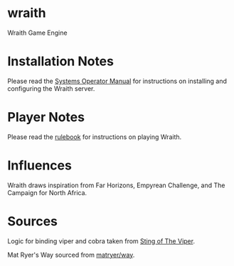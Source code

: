 # wraith
Wraith Game Engine

# Installation Notes
Please read the
[Systems Operator Manual](https://github.com/mdhender/wraith/blob/main/docs/sysop.adoc)
for instructions on installing and configuring the Wraith server.

# Player Notes
Please read the
[rulebook](https://github.com/mdhender/wraith/blob/main/docs/rulebook.adoc)
for instructions on playing Wraith.

# Influences
Wraith draws inspiration from Far Horizons, Empyrean Challenge, and The Campaign for North Africa.

# Sources
Logic for binding viper and cobra taken from
[Sting of The Viper](https://carolynvanslyck.com/blog/2020/08/sting-of-the-viper/).

Mat Ryer's Way sourced from
[matryer/way](https://github.com/matryer/way/commit/9632d0c407b008073d19d0c4da1e0fc3e9477508).